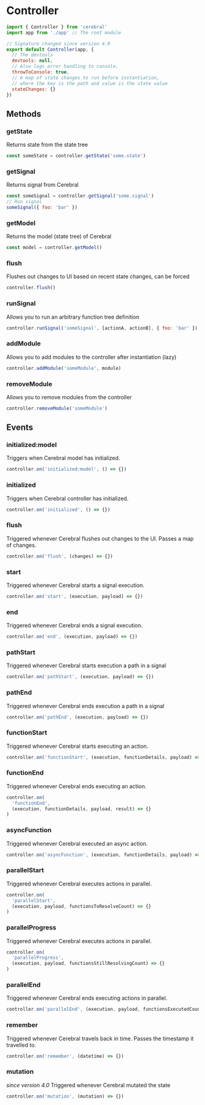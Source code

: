 # Controller

```js
import { Controller } from 'cerebral'
import app from './app' // The root module

// Signature changed since version 4.0
export default Controller(app, {
  // The devtools
  devtools: null,
  // Also logs error handling to console.
  throwToConsole: true,
  // A map of state changes to run before instantiation,
  // where the key is the path and value is the state value
  stateChanges: {}
})
```

## Methods

### getState

Returns state from the state tree

```js
const someState = controller.getState('some.state')
```

### getSignal

Returns signal from Cerebral

```js
const someSignal = controller.getSignal('some.signal')
// Run signal
someSignal({ foo: 'bar' })
```

### getModel

Returns the model (state tree) of Cerebral

```js
const model = controller.getModel()
```

### flush

Flushes out changes to UI based on recent state changes, can be forced

```js
controller.flush()
```

### runSignal

Allows you to run an arbitrary function tree definition

```js
controller.runSignal('someSignal', [actionA, actionB], { foo: 'bar' })
```

### addModule

Allows you to add modules to the controller after instantiation (lazy)

```js
controller.addModule('someModule', module)
```

### removeModule

Allows you to remove modules from the controller

```js
controller.removeModule('someModule')
```

## Events

### initialized:model

Triggers when Cerebral model has initialized.

```js
controller.on('initialized:model', () => {})
```

### initialized

Triggers when Cerebral controller has initialized.

```js
controller.on('initialized', () => {})
```

### flush

Triggered whenever Cerebral flushes out changes to the UI. Passes a map of changes.

```js
controller.on('flush', (changes) => {})
```

### start

Triggered whenever Cerebral starts a signal execution.

```js
controller.on('start', (execution, payload) => {})
```

### end

Triggered whenever Cerebral ends a signal execution.

```js
controller.on('end', (execution, payload) => {})
```

### pathStart

Triggered whenever Cerebral starts execution a path in a signal

```js
controller.on('pathStart', (execution, payload) => {})
```

### pathEnd

Triggered whenever Cerebral ends execution a path in a signal

```js
controller.on('pathEnd', (execution, payload) => {})
```

### functionStart

Triggered whenever Cerebral starts executing an action.

```js
controller.on('functionStart', (execution, functionDetails, payload) => {})
```

### functionEnd

Triggered whenever Cerebral ends executing an action.

```js
controller.on(
  'functionEnd',
  (execution, functionDetails, payload, result) => {}
)
```

### asyncFunction

Triggered whenever Cerebral executed an async action.

```js
controller.on('asyncFunction', (execution, functionDetails, payload) => {})
```

### parallelStart

Triggered whenever Cerebral executes actions in parallel.

```js
controller.on(
  'parallelStart',
  (execution, payload, functionsToResolveCount) => {}
)
```

### parallelProgress

Triggered whenever Cerebral executes actions in parallel.

```js
controller.on(
  'parallelProgress',
  (execution, payload, functionsStillResolvingCount) => {}
)
```

### parallelEnd

Triggered whenever Cerebral ends executing actions in parallel.

```js
controller.on('parallelEnd', (execution, payload, functionsExecutedCount) => {})
```

### remember

Triggered whenever Cerebral travels back in time. Passes the timestamp it travelled to.

```js
controller.on('remember', (datetime) => {})
```

### mutation

_since version 4.0_
Triggered whenever Cerebral mutated the state

```js
controller.on('mutation', (mutation) => {})
```
